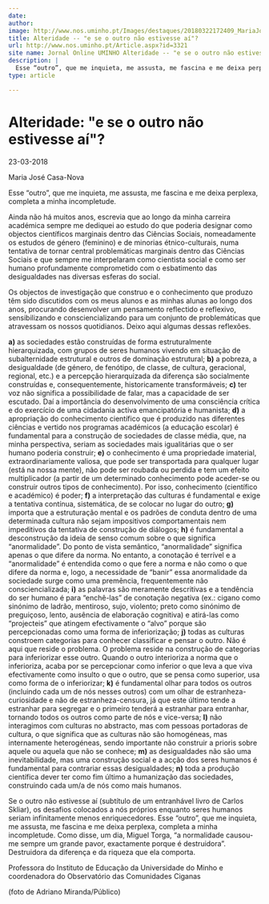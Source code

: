 ```yaml
---
date: 
author: 
image: http://www.nos.uminho.pt/Images/destaques/20180322172409_MariaJosCasaNova.jpg
title: Alteridade -- "e se o outro não estivesse aí"?
url: http://www.nos.uminho.pt/Article.aspx?id=3321
site name: Jornal Online UMINHO Alteridade -- "e se o outro não estivesse aí"?
description: |
  Esse “outro”, que me inquieta, me assusta, me fascina e me deixa perplexa, completa a minha incompletude.
type: article

---
```

# Alteridade: "e se o outro não estivesse aí"?


23-03-2018

Maria José Casa-Nova

Esse “outro”, que me inquieta, me assusta, me fascina e me deixa perplexa, completa a minha incompletude.

Ainda não há muitos anos, escrevia que ao longo da minha carreira académica sempre me dediquei ao estudo do que poderia designar como objectos científicos marginais dentro das Ciências Sociais, nomeadamente os estudos de género (feminino) e de minorias étnico-culturais, numa tentativa de tornar central problemáticas marginais dentro das Ciências Sociais e que sempre me interpelaram como cientista social e como ser humano profundamente comprometido com o esbatimento das desigualdades nas diversas esferas do social.

Os objectos de investigação que construo e o conhecimento que produzo têm sido discutidos com os meus alunos e as minhas alunas ao longo dos anos, procurando desenvolver um pensamento reflectido e reflexivo, sensibilizando e consciencializando para um conjunto de problemáticas que atravessam os nossos quotidianos. Deixo aqui algumas dessas reflexões.

**a)** as sociedades estão construídas de forma estruturalmente hierarquizada, com grupos de seres humanos vivendo em situação de subalternidade estrutural e outros de dominação estrutural;
**b)** a pobreza, a desigualdade (de género, de fenótipo, de classe, de cultura, geracional, regional, etc.) e a percepção hierarquizada da diferença são socialmente construídas e, consequentemente, historicamente transformáveis;
**c)** ter voz não significa a possibilidade de falar, mas a capacidade de ser escutado. Daí a importância do desenvolvimento de uma consciência crítica e do exercício de uma cidadania activa emancipatória e humanista;
**d)** a apropriação do conhecimento científico que é produzido nas diferentes ciências e vertido nos programas académicos (a educação escolar) é fundamental para a construção de sociedades de classe média, que, na minha perspectiva, seriam as sociedades mais igualitárias que o ser humano poderia construir;
**e)** o conhecimento é uma propriedade imaterial, extraordinariamente valiosa, que pode ser transportada para qualquer lugar (está na nossa mente), não pode ser roubada ou perdida e tem um efeito multiplicador (a partir de um determinado conhecimento pode aceder-se ou construir outros tipos de conhecimento). Por isso, conhecimento (científico e académico) é poder;
**f)** a interpretação das culturas é fundamental e exige a tentativa contínua, sistemática, de se colocar no lugar do outro;
**g)** importa que a estruturação mental e os padrões de conduta dentro de uma determinada cultura não sejam impositivos comportamentais nem impeditivos da tentativa de construção de diálogos;
**h)** é fundamental a desconstrução da ideia de senso comum sobre o que significa “anormalidade”. Do ponto de vista semântico, “anormalidade” significa apenas o que difere da norma. No entanto, a conotação é terrível e a “anormalidade” é entendida como o que fere a norma e não como o que difere da norma e, logo, a necessidade de “banir” essa anormalidade da sociedade surge como uma premência, frequentemente não consciencializada;
**i)**  as palavras são meramente descritivas e a tendência do ser humano é para “enchê-las” de conotação negativa (ex.: cigano como sinónimo de ladrão, mentiroso, sujo, violento; preto como sinónimo de preguiçoso, lento, ausência de elaboração cognitiva) e atirá-las como “projecteis” que atingem efectivamente o “alvo” porque são percepcionadas como uma forma de inferiorização;
**j)**  todas as culturas constroem categorias para conhecer classificar e pensar o outro. Não é aqui que reside o problema. O problema reside na construção de categorias para inferiorizar esse outro. Quando o outro interioriza a norma que o inferioriza, acaba por se percepcionar como inferior o que leva a que viva efectivamente como insulto o que o outro, que se pensa como superior, usa como forma de o inferiorizar;
**k)** é fundamental olhar para todos os outros (incluindo cada um de nós nesses outros) com um olhar de estranheza-curiosidade e não de estranheza-censura, já que este último tende a estranhar para segregar e o primeiro tenderá a estranhar para entranhar, tornando todos os outros como parte de nós e vice-versa;
**l)** não interagimos com culturas no abstracto, mas com pessoas portadoras de cultura, o que significa que as culturas não são homogéneas, mas internamente heterogéneas, sendo importante não construir a prioris sobre aquele ou aquela que não se conhece;
**m)**  as desigualdades não são uma inevitabilidade, mas uma construção social e a acção dos seres humanos é fundamental para contrariar essas desigualdades;
**n)** toda a produção científica dever ter como fim último a humanização das sociedades, construindo cada um/a de nós como mais humanos.

Se o outro não estivesse aí (subtítulo de um entranhável livro de Carlos Skliar), os desafios colocados a nós próprios enquanto seres humanos seriam infinitamente menos enriquecedores. Esse “outro”, que me inquieta, me assusta, me fascina e me deixa perplexa, completa a minha incompletude. Como disse, um dia, Miguel Torga, “a normalidade causou-me sempre um grande pavor, exactamente porque é destruidora”. Destruidora da diferença e da riqueza que ela comporta.


Professora do Instituto de Educação da Universidade do Minho e coordenadora do Observatório das Comunidades Ciganas

(foto de Adriano Miranda/Público)
